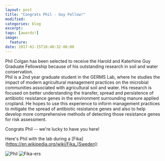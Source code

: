```yaml
---
layout: post
title: "Congrats Phil - Guy Fellow!"
modified:
categories: blog
excerpt:
tags: [awards!]
image:
  feature:
date: 2017-01-15T18:40:32-06:00
---
```


Phil Colgan has been selected to receive the Harold and Katerhine Guy Graduate Fellowship because of his outstanding research in soil and water conservation.  
Phil is a 2nd year graduate student in the GERMS Lab, where he studies the impact of modern agricultural management practices on the microbial communities associated with agricultural soil and water. His research is focused on better understanding the transfer, spread and persistence of antibiotic resistance genes in the environment surrounding manure applied cropland. He hopes to use this experience to inform management practices to mitigate the spread of antibiotic resistance genes and also to help develop more comprehensive methods of detecting those resistance genes for risk assessment.

Congrats Phil -- we're lucky to have you here!  

Here's Phil with the lab during a [Fika](https://en.wikipedia.org/wiki/Fika_(Sweden):

![Phil](germs-lab.github.com/images/phil_fika.jpg)
![Fika-ers](germs-lab.github.com/images/group_fika.jpg)